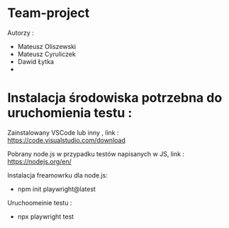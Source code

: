 # Team-project
Autorzy : 
- Mateusz Oliszewski
- Mateusz Cyruliczek
- Dawid Łytka
-




# Instalacja środowiska potrzebna do uruchomienia testu  : 

Zainstalowany VSCode lub inny , link : https://code.visualstudio.com/download

Pobrany node.js w przypadku testów napisanych w JS, link : https://nodejs.org/en/

Instalacja freamowrku dla node.js: 
-  npm init playwright@latest

Uruchoomeinie testu : 
-  npx playwright test

